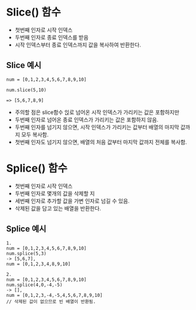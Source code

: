 # Slice() 함수
- 첫번째 인자로 시작 인덱스
- 두번째 인자로 종료 인덱스를 받음
- 시작 인덱스부터 종료 인덱스까지 값을 복사하여 반환한다.

## Slice 예시
```
num = [0,1,2,3,4,5,6,7,8,9,10]

num.slice(5,10)

=> [5,6,7,8,9]
```
- 주의할 점은 slice함수 읹로 넘어온 시작 인덱스가 가리키는 값은 포함하지만
- 두번째 인자로 넘어온 종료 인덱스가 가리키는 값은 포함하지 않음.
- 두번째 인자를 넘기지 않으면, 시작 인덱스가 가리키는 값부터 배열의 마지막 값까지 모두 복사함. 
- 첫번째 인자도 넘기지 않으면, 배열의 처음 값부터 마지막 값까지 전체를 복사함.

# Splice() 함수
- 첫번째 인자로 시작 인덱스
- 두번째 인자로 몇개의 값을 삭제할 지
- 세번째 인자로 추가할 값을 가변 인자로 넘길 수 있음. 
- 삭제된 값을 담고 있는 배열을 반환한다.

## Splice 예시
```
1. 
num = [0,1,2,3,4,5,6,7,8,9,10]
num.splice(5,3)
-> [5,6,7],
num = [0,1,2,3,4,8,9,10]

2. 
num = [0,1,2,3,4,5,6,7,8,9,10]
num.splice(4,0,-4,-5)
-> [],
num = [0,1,2,3,-4,-5,4,5,6,7,8,9,10]
// 삭제된 값이 없으므로 빈 배열이 반환됨.

```